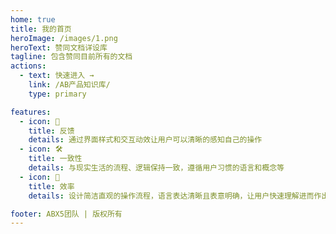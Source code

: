 ```yaml
---
home: true
title: 我的首页
heroImage: /images/1.png
heroText: 赞同文档详设库
tagline: 包含赞同目前所有的文档
actions:
  - text: 快速进入 →
    link: /AB产品知识库/
    type: primary

features:
  - icon: 📝
    title: 反馈
    details: 通过界面样式和交互动效让用户可以清晰的感知自己的操作
  - icon: 🛠️
    title: 一致性
    details: 与现实生活的流程、逻辑保持一致，遵循用户习惯的语言和概念等
  - icon: 🚀
    title: 效率
    details: 设计简洁直观的操作流程，语言表达清晰且表意明确，让用户快速理解进而作出决策，界面简单直白，让用户快速识别而非回忆，减少用户记忆负担

footer: ABX5团队 | 版权所有
---
```


<style>
#app{
  overflow:hidden;
  height:100vh
  }
.vp-hero-image {
  width: 100px;
  height: 100px;
  margin-top:2rem
}
</style>
